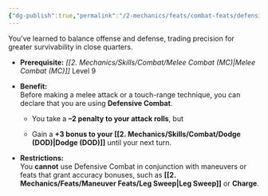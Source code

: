 ```yaml
---
{"dg-publish":true,"permalink":"/2-mechanics/feats/combat-feats/defensive-combat/"}
---
```


You’ve learned to balance offense and defense, trading precision for greater survivability in close quarters.

- **Prerequisite:** _[[2. Mechanics/Skills/Combat/Melee Combat (MC)\|Melee Combat (MC)]]_ Level 9
    
- **Benefit:**  
    Before making a melee attack or a touch-range technique, you can declare that you are using **Defensive Combat**.
    
    - You take a **–2 penalty to your attack rolls**, but
        
    - Gain a **+3 bonus to your [[2. Mechanics/Skills/Combat/Dodge (DOD)\|Dodge (DOD)]]** until your next turn.
        
- **Restrictions:**  
    You **cannot** use Defensive Combat in conjunction with maneuvers or feats that grant accuracy bonuses, such as **[[2. Mechanics/Feats/Maneuver Feats/Leg Sweep\|Leg Sweep]]** or **Charge**.